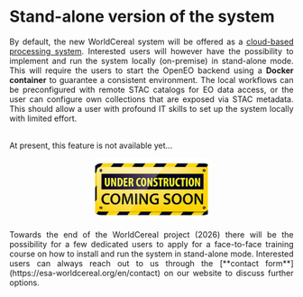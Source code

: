 # Stand-alone version of the system

<div style="text-align: justify">

By default, the new WorldCereal system will be offered as a [cloud-based processing system](./usage_cloud.md). Interested users will however have the possibility to implement and run the system locally (on-premise) in stand-alone mode. This will require the users to start the OpenEO backend using a **Docker container** to guarantee a consistent environment. The local workflows can be preconfigured with remote STAC catalogs for EO data access, or the user can configure own collections that are exposed via STAC metadata. This should allow a user with profound IT skills to set up the system locally with limited effort.<br><br>

At present, this feature is not available yet...
</div>

<p align="center">
<img src="../images/under_construction.png" alt="constr" width="200"/>
</p>

<div style="text-align: justify">
Towards the end of the WorldCereal project (2026) there will be the possibility for a few dedicated users to apply for a face-to-face training course on how to install and run the system in stand-alone mode. Interested users can always reach out to us through the [**contact form**](https://esa-worldcereal.org/en/contact) on our website to discuss further options.
</div>